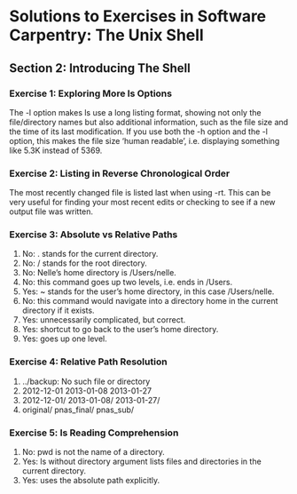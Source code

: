 # Solutions to Exercises in Software Carpentry: The Unix Shell

## Section 2: Introducing The Shell

### Exercise 1: Exploring More ls Options

The -l option makes ls use a long listing format, showing not only 
the file/directory names but also additional information, such as the 
file size and the time of its last modification. If you use both the 
-h option and the -l option, this makes the file size ‘human readable’, 
i.e. displaying something like 5.3K instead of 5369.

### Exercise 2: Listing in Reverse Chronological Order

The most recently changed file is listed last when using -rt. 
This can be very useful for finding your most recent edits or checking to 
see if a new output file was written.

### Exercise 3: Absolute vs Relative Paths

1. No: . stands for the current directory.
2. No: / stands for the root directory.
3. No: Nelle’s home directory is /Users/nelle.
4. No: this command goes up two levels, i.e. ends in /Users.
5. Yes: ~ stands for the user’s home directory, in this case /Users/nelle.
6. No: this command would navigate into a directory home in the current directory if it exists.
7. Yes: unnecessarily complicated, but correct.
8. Yes: shortcut to go back to the user’s home directory.
9. Yes: goes up one level.

### Exercise 4: Relative Path Resolution

1. ../backup: No such file or directory
2. 2012-12-01 2013-01-08 2013-01-27
3. 2012-12-01/ 2013-01-08/ 2013-01-27/
4. original/ pnas_final/ pnas_sub/

### Exercise 5: ls Reading Comprehension

1. No: pwd is not the name of a directory.
2. Yes: ls without directory argument lists files and directories in the current directory.
3. Yes: uses the absolute path explicitly.
